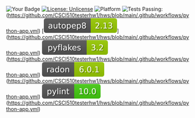![Your Badge](https://img.shields.io/badge/language-python-blue)
[![License: Unlicense](https://img.shields.io/badge/license-Unlicense-blue.svg)](http://unlicense.org/)
![Platform](https://img.shields.io/badge/platform-linux-blue.svg)
![Tests Passing:](https://github.com/CSCI510testerhw1/hws/actions/workflows/python-app.yml/badge.svg) (https://github.com/CSCI510testerhw1/hws/blob/main/.github/workflows/python-app.yml)
[![Autopep8:](./hw2/autopep8.svg)] (https://github.com/CSCI510testerhw1/hws/blob/main/.github/workflows/python-app.yml)
![Pyflakes:](./hw2/pyflakes.svg) (https://github.com/CSCI510testerhw1/hws/blob/main/.github/workflows/python-app.yml)
![Radon:](./hw2/radon.svg) (https://github.com/CSCI510testerhw1/hws/blob/main/.github/workflows/python-app.yml)
![Pylint:](./hw2/ppylint.svg) (https://github.com/CSCI510testerhw1/hws/blob/main/.github/workflows/python-app.yml)
